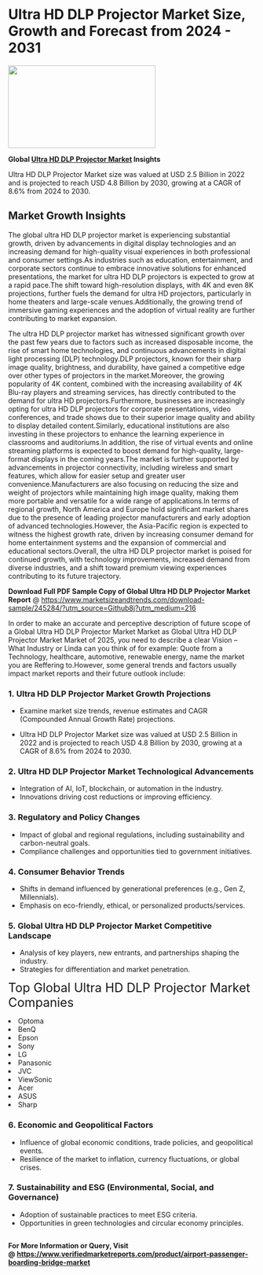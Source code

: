 <H1>Ultra HD DLP Projector Market Size, Growth and Forecast from 2024 - 2031</H1><img class="aligncenter size-medium wp-image-584254" src="https://thirdeyenews.in/wp-content/uploads/2024/09/Global-Market-Research-300x168.jpeg" alt="" width="300" height="168" /><p><strong>Global&nbsp;<a href="https://www.marketsizeandtrends.com/download-sample/245284/?utm_source=Github8j?utm_medium=216">Ultra HD DLP Projector Market</a> Insights</strong></p><p>Ultra HD DLP Projector Market size was valued at USD 2.5 Billion in 2022 and is projected to reach USD 4.8 Billion by 2030, growing at a CAGR of 8.6% from 2024 to 2030.</p><p><h2>Market Growth Insights</h2> <p>The global ultra HD DLP projector market is experiencing substantial growth, driven by advancements in digital display technologies and an increasing demand for high-quality visual experiences in both professional and consumer settings.As industries such as education, entertainment, and corporate sectors continue to embrace innovative solutions for enhanced presentations, the market for ultra HD DLP projectors is expected to grow at a rapid pace.The shift toward high-resolution displays, with 4K and even 8K projections, further fuels the demand for ultra HD projectors, particularly in home theaters and large-scale venues.Additionally, the growing trend of immersive gaming experiences and the adoption of virtual reality are further contributing to market expansion.</p> <p>The ultra HD DLP projector market has witnessed significant growth over the past few years due to factors such as increased disposable income, the rise of smart home technologies, and continuous advancements in digital light processing (DLP) technology.DLP projectors, known for their sharp image quality, brightness, and durability, have gained a competitive edge over other types of projectors in the market.Moreover, the growing popularity of 4K content, combined with the increasing availability of 4K Blu-ray players and streaming services, has directly contributed to the demand for ultra HD projectors.Furthermore, businesses are increasingly opting for ultra HD DLP projectors for corporate presentations, video conferences, and trade shows due to their superior image quality and ability to display detailed content.Similarly, educational institutions are also investing in these projectors to enhance the learning experience in classrooms and auditoriums.In addition, the rise of virtual events and online streaming platforms is expected to boost demand for high-quality, large-format displays in the coming years.The market is further supported by advancements in projector connectivity, including wireless and smart features, which allow for easier setup and greater user convenience.Manufacturers are also focusing on reducing the size and weight of projectors while maintaining high image quality, making them more portable and versatile for a wide range of applications.In terms of regional growth, North America and Europe hold significant market shares due to the presence of leading projector manufacturers and early adoption of advanced technologies.However, the Asia-Pacific region is expected to witness the highest growth rate, driven by increasing consumer demand for home entertainment systems and the expansion of commercial and educational sectors.Overall, the ultra HD DLP projector market is poised for continued growth, with technology improvements, increased demand from diverse industries, and a shift toward premium viewing experiences contributing to its future trajectory.</p> <p><span class=""><strong>Download Full PDF Sample Copy of Global Ultra HD DLP Projector Market Report</strong> @ <a href="https://www.marketsizeandtrends.com/download-sample/245284/?utm_source=Github8j?utm_medium=216" target="_blank">https://www.marketsizeandtrends.com/download-sample/245284/?utm_source=Github8j?utm_medium=216</a></span></p><p>In order to make an accurate and perceptive description of future scope of a Global&nbsp;Ultra HD DLP Projector Market Market as Global&nbsp;Ultra HD DLP Projector Market Market of 2025, you need to describe a clear Vision &ndash; What Industry or Linda can you think of for example: Quote from a Technology, healthcare, automotive, renewable energy, name the market you are Reffering to.However, some general trends and factors usually impact market reports and their future outlook include:</p><h3>1.&nbsp;<strong>Ultra HD DLP Projector Market Growth Projections</strong></h3><ul><li>Examine market size trends, revenue estimates and CAGR (Compounded Annual Growth Rate) projections.</li><li><p>Ultra HD DLP Projector Market size was valued at USD 2.5 Billion in 2022 and is projected to reach USD 4.8 Billion by 2030, growing at a CAGR of 8.6% from 2024 to 2030.</p></li></ul><h3>2.&nbsp;<strong>Ultra HD DLP Projector Market Technological Advancements</strong></h3><ul><li>Integration of AI, IoT, blockchain, or automation in the industry.</li><li>Innovations driving cost reductions or improving efficiency.</li></ul><h3>3.&nbsp;<strong>Regulatory and Policy Changes</strong></h3><ul><li>Impact of global and regional regulations, including sustainability and carbon-neutral goals.</li><li>Compliance challenges and opportunities tied to government initiatives.</li></ul><h3>4.&nbsp;<strong>Consumer Behavior Trends</strong></h3><ul><li>Shifts in demand influenced by generational preferences (e.g., Gen Z, Millennials).</li><li>Emphasis on eco-friendly, ethical, or personalized products/services.</li></ul><h3>5.&nbsp;<strong>Global Ultra HD DLP Projector Market Competitive Landscape</strong></h3><ul><li>Analysis of key players, new entrants, and partnerships shaping the industry.</li><li>Strategies for differentiation and market penetration.</li></ul><p data-pm-slice="1 1 []"><span style="color: inherit; font-family: inherit; font-size: 25px;">Top Global Ultra HD DLP Projector Market Companies</span></p><div class="" data-test-id=""><p><li>Optoma</li><li> BenQ</li><li> Epson</li><li> Sony</li><li> LG</li><li> Panasonic</li><li> JVC</li><li> ViewSonic</li><li> Acer</li><li> ASUS</li><li> Sharp</li></p></div><h3>6.&nbsp;<strong>Economic and Geopolitical Factors</strong></h3><ul><li>Influence of global economic conditions, trade policies, and geopolitical events.</li><li>Resilience of the market to inflation, currency fluctuations, or global crises.</li></ul><h3>7.&nbsp;<strong>Sustainability and ESG (Environmental, Social, and Governance)</strong></h3><ul><li>Adoption of sustainable practices to meet ESG criteria.</li><li>Opportunities in green technologies and circular economy principles.</li></ul><h2><strong style="font-size: 14px;">For More Information or Query, Visit @&nbsp;</strong><a style="background-color: #ffffff; font-size: 14px;" href="https://www.marketsizeandtrends.com/report/ultra-hd-dlp-projector-market/" target="_blank">https://www.verifiedmarketreports.com/product/airport-passenger-boarding-bridge-market</a></h2>